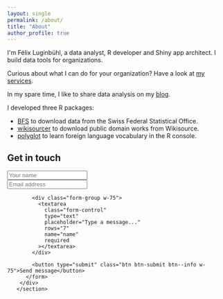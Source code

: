 ```yaml
---
layout: single
permalink: /about/
title: "About"
author_profile: true
---
```


I'm Félix Luginbühl, a data analyst, R developer and Shiny app architect. I build data tools for organizations.

Curious about what I can do for your organization? Have a look at [my services](https://felixluginbuhl.com).

In my spare time, I like to share data analysis on my [blog](https://felixluginbuhl.com/blog/).

I developed three R packages:

- [BFS](https://felixluginbuhl.com/BFS) to download data from the Swiss Federal Statistical Office.
- [wikisourcer](https://felixluginbuhl.com/wikisourcer) to download public domain works from Wikisource.
- [polyglot](https://felixluginbuhl.com/polyglot) to learn foreign language vocabulary in the R console.

## Get in touch

 <section class="resume-section bg-white text-center" id="contact"> 
        <div>
          <form
            class="contact-form d-flex flex-column align-items-center"
            action="https://formspree.io/felix.luginbuhl@protonmail.ch"
            method="POST"
          >
            <div class="form-group w-75">
              <input
                type="name"
                class="form-control"
                placeholder="Your name"
                name="name"
                required
              />
            </div>
            <div class="form-group w-75">
              <input
                type="email"
                class="form-control"
                placeholder="Email address"
                name="name"
                required
              />
            </div>

            <div class="form-group w-75">
              <textarea
                class="form-control"
                type="text"
                placeholder="Type a message..."
                rows="7"
                name="name"
                required
              ></textarea>
            </div>

            <button type="submit" class="btn btn-submit btn--info w-75">Send message</button>
          </form> 
        </div>
       </section> 
       
